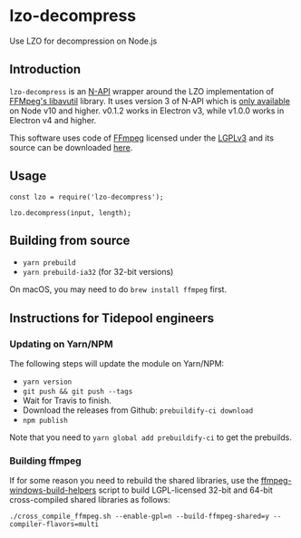 # lzo-decompress

Use LZO for decompression on Node.js

## Introduction

`lzo-decompress` is an [N-API](https://nodejs.org/api/n-api.html) wrapper around the LZO implementation of [FFMpeg's libavutil](https://github.com/FFmpeg/FFmpeg/tree/master/libavutil) library. It uses version 3 of N-API which is [only available](https://nodejs.org/api/n-api.html#n_api_n_api_version_matrix) on Node v10 and higher. v0.1.2 works in Electron v3, while v1.0.0 works in Electron v4 and higher.

This software uses code of [FFmpeg](http://ffmpeg.org) licensed under the [LGPLv3](https://www.gnu.org/licenses/lgpl.html) and its source can be downloaded [here](https://github.com/FFmpeg/FFmpeg/tree/master/libavutil).

## Usage

```
const lzo = require('lzo-decompress');

lzo.decompress(input, length);
```

## Building from source

- `yarn prebuild`
- `yarn prebuild-ia32` (for 32-bit versions)

On macOS, you may need to do `brew install ffmpeg` first.

## Instructions for Tidepool engineers

### Updating on Yarn/NPM

The following steps will update the module on Yarn/NPM:

- `yarn version`
- `git push && git push --tags`
- Wait for Travis to finish.
- Download the releases from Github: `prebuildify-ci download`
- `npm publish`

Note that you need to `yarn global add prebuildify-ci` to get the prebuilds.

### Building ffmpeg

If for some reason you need to rebuild the shared libraries, use the [ffmpeg-windows-build-helpers](https://github.com/rdp/ffmpeg-windows-build-helpers) script to build LGPL-licensed 32-bit and 64-bit cross-compiled shared libraries as follows:

```
./cross_compile_ffmpeg.sh --enable-gpl=n --build-ffmpeg-shared=y --compiler-flavors=multi
```
